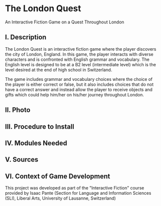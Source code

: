 # The London Quest
An Interactive Fiction Game on a Quest Throughout London

## I. Description
The London Quest is an interactive fiction game where the player discovers the city of London, England. In this game, the player interacts with diverse characters and is confronted with English grammar and vocabulary. The English level is designed to be at a B2 level (intermediate level) which is the level desired at the end of high school in Switzerland.

The game includes grammar and vocabulary choices where the choice of the player is either correct or false, but it also includes choices that do not have a correct answer and instead allow the player to receive objects and gifts which could help him/her on his/her journey throughout London.

## II. Photo

## III. Procedure to Install

## IV. Modules Needed 

## V. Sources

## VI. Context of Game Development
This project was developed as part of the "Interactive Fiction" course provided by Isaac Pante (Section for Language and Information Sciences (SLI), Liberal Arts, University of Lausanne, Switzerland)
